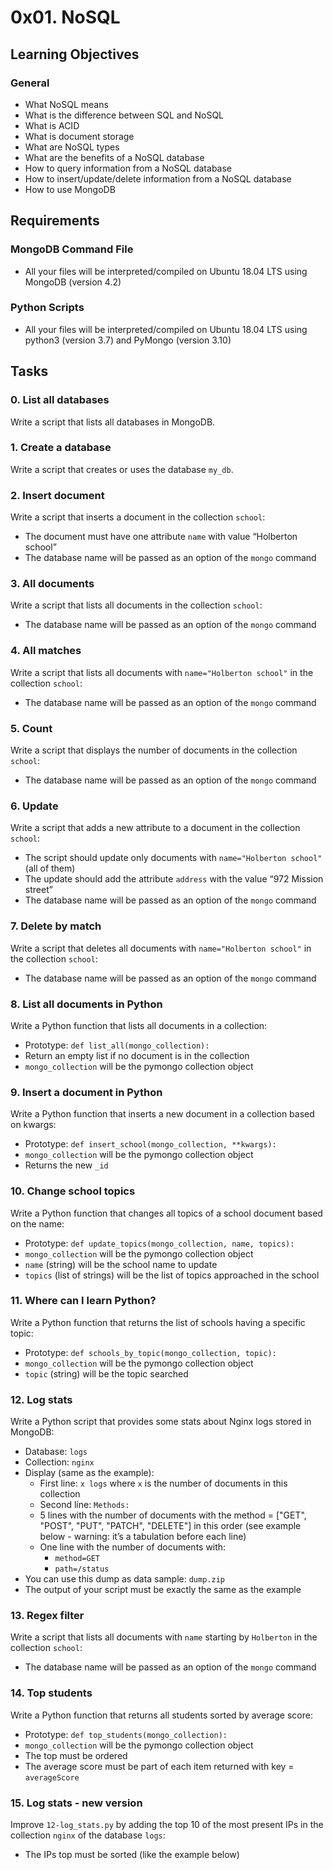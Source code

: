 # 0x01. NoSQL

## Learning Objectives

### General
- What NoSQL means
- What is the difference between SQL and NoSQL
- What is ACID
- What is document storage
- What are NoSQL types
- What are the benefits of a NoSQL database
- How to query information from a NoSQL database
- How to insert/update/delete information from a NoSQL database
- How to use MongoDB

## Requirements

### MongoDB Command File
- All your files will be interpreted/compiled on Ubuntu 18.04 LTS using MongoDB (version 4.2)

### Python Scripts
- All your files will be interpreted/compiled on Ubuntu 18.04 LTS using python3 (version 3.7) and PyMongo (version 3.10)

## Tasks

### 0. List all databases
Write a script that lists all databases in MongoDB.

### 1. Create a database
Write a script that creates or uses the database `my_db`.

### 2. Insert document
Write a script that inserts a document in the collection `school`:
- The document must have one attribute `name` with value “Holberton school”
- The database name will be passed as an option of the `mongo` command

### 3. All documents
Write a script that lists all documents in the collection `school`:
- The database name will be passed as an option of the `mongo` command

### 4. All matches
Write a script that lists all documents with `name="Holberton school"` in the collection `school`:
- The database name will be passed as an option of the `mongo` command

### 5. Count
Write a script that displays the number of documents in the collection `school`:
- The database name will be passed as an option of the `mongo` command

### 6. Update
Write a script that adds a new attribute to a document in the collection `school`:
- The script should update only documents with `name="Holberton school"` (all of them)
- The update should add the attribute `address` with the value “972 Mission street”
- The database name will be passed as an option of the `mongo` command

### 7. Delete by match
Write a script that deletes all documents with `name="Holberton school"` in the collection `school`:
- The database name will be passed as an option of the `mongo` command

### 8. List all documents in Python
Write a Python function that lists all documents in a collection:
- Prototype: `def list_all(mongo_collection):`
- Return an empty list if no document is in the collection
- `mongo_collection` will be the pymongo collection object

### 9. Insert a document in Python
Write a Python function that inserts a new document in a collection based on kwargs:
- Prototype: `def insert_school(mongo_collection, **kwargs):`
- `mongo_collection` will be the pymongo collection object
- Returns the new `_id`

### 10. Change school topics
Write a Python function that changes all topics of a school document based on the name:
- Prototype: `def update_topics(mongo_collection, name, topics):`
- `mongo_collection` will be the pymongo collection object
- `name` (string) will be the school name to update
- `topics` (list of strings) will be the list of topics approached in the school

### 11. Where can I learn Python?
Write a Python function that returns the list of schools having a specific topic:
- Prototype: `def schools_by_topic(mongo_collection, topic):`
- `mongo_collection` will be the pymongo collection object
- `topic` (string) will be the topic searched

### 12. Log stats
Write a Python script that provides some stats about Nginx logs stored in MongoDB:
- Database: `logs`
- Collection: `nginx`
- Display (same as the example):
  - First line: `x logs` where `x` is the number of documents in this collection
  - Second line: `Methods:`
  - 5 lines with the number of documents with the method = ["GET", "POST", "PUT", "PATCH", "DELETE"] in this order (see example below - warning: it’s a tabulation before each line)
  - One line with the number of documents with:
    - `method=GET`
    - `path=/status`
- You can use this dump as data sample: `dump.zip`
- The output of your script must be exactly the same as the example

### 13. Regex filter
Write a script that lists all documents with `name` starting by `Holberton` in the collection `school`:
- The database name will be passed as an option of the `mongo` command

### 14. Top students
Write a Python function that returns all students sorted by average score:
- Prototype: `def top_students(mongo_collection):`
- `mongo_collection` will be the pymongo collection object
- The top must be ordered
- The average score must be part of each item returned with key = `averageScore`

### 15. Log stats - new version
Improve `12-log_stats.py` by adding the top 10 of the most present IPs in the collection `nginx` of the database `logs`:
- The IPs top must be sorted (like the example below)
